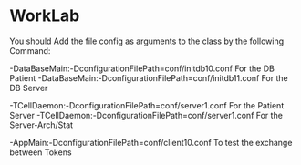 # WorkLab

You should Add the file config as arguments to the class by the following Command:

-DataBaseMain:-DconfigurationFilePath=conf/initdb10.conf For the DB Patient
-DataBaseMain:-DconfigurationFilePath=conf/initdb11.conf For the DB Server

-TCellDaemon:-DconfigurationFilePath=conf/server1.conf For the Patient Server
-TCellDaemon:-DconfigurationFilePath=conf/server1.conf For the Server-Arch/Stat

-AppMain:-DconfigurationFilePath=conf/client10.conf To test the exchange between Tokens





 
